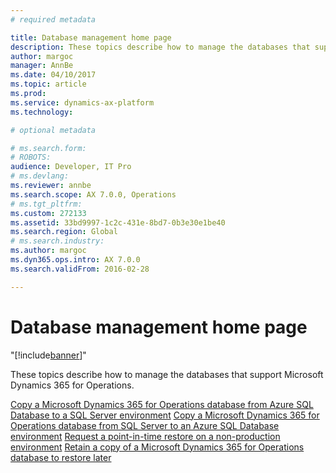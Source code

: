 ```yaml
---
# required metadata

title: Database management home page
description: These topics describe how to manage the databases that support Microsoft Dynamics 365 for Operations. 
author: margoc
manager: AnnBe
ms.date: 04/10/2017
ms.topic: article
ms.prod: 
ms.service: dynamics-ax-platform
ms.technology: 

# optional metadata

# ms.search.form: 
# ROBOTS: 
audience: Developer, IT Pro
# ms.devlang: 
ms.reviewer: annbe
ms.search.scope: AX 7.0.0, Operations
# ms.tgt_pltfrm: 
ms.custom: 272133
ms.assetid: 33bd9997-1c2c-431e-8bd7-0b3e30e1be40
ms.search.region: Global
# ms.search.industry: 
ms.author: margoc
ms.dyn365.ops.intro: AX 7.0.0
ms.search.validFrom: 2016-02-28

---
```


# Database management home page
"[!include[banner](../includes/banner.md)]"


These topics describe how to manage the databases that support Microsoft Dynamics 365 for Operations. 

[Copy a Microsoft Dynamics 365 for Operations database from Azure SQL Database to a SQL Server environment](http://ax.help.dynamics.com/en/wiki/copy-an-ax-database-from-azure-sql-database-to-sql-server/) [Copy a Microsoft Dynamics 365 for Operations database from SQL Server to an Azure SQL Database environment](http://ax.help.dynamics.com/en/wiki/copy-a-database-from-sql-server-to-azure-sql/) [Request a point-in-time restore on a non-production environment](http://ax.help.dynamics.com/en/wiki/request-a-point-in-time-restore-on-a-non-production-environment/) [Retain a copy of a Microsoft Dynamics 365 for Operations database to restore later](http://ax.help.dynamics.com/en/wiki/retain-copy-dynamics-365-operations-database/) 




